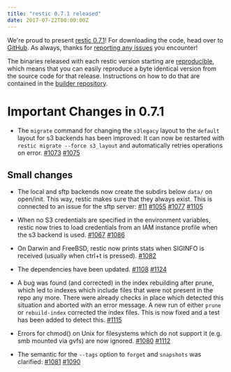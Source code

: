```yaml
---
title: "restic 0.7.1 released"
date: 2017-07-22T00:00:00Z
---
```


We're proud to present [restic 0.7.1](https://github.com/restic/restic/releases/tag/v0.7.1)!
For downloading the code, head over to [GitHub](https://github.com/restic/restic/releases/tag/v0.7.1).
As always, thanks for [reporting any issues](https://github.com/restic/restic/issues/new) you encounter!

The binaries released with each restic version starting are [reproducible](https://reproducible-builds.org/), which means that you can easily reproduce a byte identical version from the source code for that release. Instructions on how to do that are contained in the [builder repository](https://github.com/restic/builder).

Important Changes in 0.7.1
==========================

 * The `migrate` command for changing the `s3legacy` layout to the `default` layout for s3 backends has been improved: It can now be restarted with `restic migrate --force s3_layout` and automatically retries operations on error. [#1073](https://github.com/restic/restic/issues/1073) [#1075](https://github.com/restic/restic/pull/1075)

Small changes
-------------

 * The local and sftp backends now create the subdirs below `data/` on open/init. This way, restic makes sure that they always exist. This is connected to an issue for the sftp server: [#11](https://github.com/restic/rest-server/pull/11#issuecomment-309879710) [#1055](https://github.com/restic/restic/issues/1055) [#1077](https://github.com/restic/restic/pull/1077) [#1105](https://github.com/restic/restic/pull/1105)

 * When no S3 credentials are specified in the environment variables, restic now tries to load credentials from an IAM instance profile when the s3 backend is used. [#1067](https://github.com/restic/restic/issues/1067) [#1086](https://github.com/restic/restic/pull/1086)

 * On Darwin and FreeBSD, restic now prints stats when SIGINFO is received (usually when ctrl+t is pressed). [#1082](https://github.com/restic/restic/pull/1082)

 * The dependencies have been updated. [#1108](https://github.com/restic/restic/pull/1108) [#1124](https://github.com/restic/restic/pull/1124)

 * A bug was found (and corrected) in the index rebuilding after prune, which led to indexes which include files that were not present in the repo any more. There were already checks in place which detected this situation and aborted with an error message. A new run of either `prune` or `rebuild-index` corrected the index files. This is now fixed and a test has been added to detect this. [#1115](https://github.com/restic/restic/pull/1115)

 * Errors for chmod() on Unix for filesystems which do not support it (e.g. smb mounted via gvfs) are now ignored. [#1080](https://github.com/restic/restic/pull/1080) [#1112](https://github.com/restic/restic/pull/1112)

 * The semantic for the `--tags` option to `forget` and `snapshots` was clarified: [#1081](https://github.com/restic/restic/issues/1081) [#1090](https://github.com/restic/restic/pull/1090)
